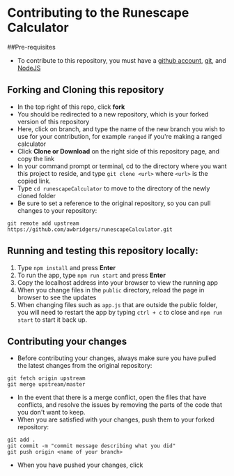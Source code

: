 # Contributing to the Runescape Calculator

##Pre-requisites
* To contribute to this repository, you must have a [github account](https://help.github.com/articles/signing-up-for-a-new-github-account/), [git](https://git-scm.com/), and [NodeJS](https://nodejs.org/en/)

## Forking and Cloning this repository
* In the top right of this repo, click **fork**
* You should be redirected to a new repository, which is your forked version of this repository
* Here, click on branch, and type the name of the new branch you wish to use for your contribution, for example `ranged` if you're making a ranged calculator
* Click **Clone or Download** on the right side of this repository page, and copy the link
* In your command prompt or terminal, cd to the directory where you want this project to reside, and type `git clone <url>` where `<url>` is the copied link.
* Type `cd runescapeCalculator` to move to the directory of the newly cloned folder
* Be sure to set a reference to the original repository, so you can pull changes to your repository:

```
git remote add upstream https://github.com/awbridgers/runescapeCalculator.git
```

## Running and testing this repository locally:

1. Type `npm install` and press **Enter**
2. To run the app, type `npm run start` and press **Enter**
3. Copy the localhost address into your browser to view the running app
4. When you change files in the `public` directory, reload the page in browser to see the updates
5. When changing files such as `app.js` that are outside the public folder, you will need to restart the app by typing `ctrl + c` to close and `npm run start` to start it back up.

## Contributing your changes
* Before contributing your changes, always make sure you have pulled the latest changes from the original repository:

```
git fetch origin upstream
git merge upstream/master
```

* In the event that there is a merge conflict, open the files that have conflicts, and resolve the issues by removing the parts of the code that you don't want to keep.
* When you are satisfied with your changes, push them to your forked repository:

```
git add .
git commit -m "commit message describing what you did"
git push origin <name of your branch>
```

* When you have pushed your changes, click
